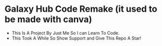 # Galaxy Hub Code Remake (it used to be made with canva)
- This Is A Project By Just Me So I can Learn To Code.
- This Took A While So Show Support and Give This Repo A Star!
